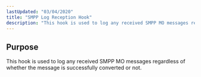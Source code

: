 ```yaml
---
lastUpdated: "03/04/2020"
title: "SMPP Log Reception Hook"
description: "This hook is used to log any received SMPP MO messages regardless of whether the message is successfully converted or not..."
---
```



## <a name="SMPPLogReceptionHook.purpose"></a> Purpose

This hook is used to log any received SMPP MO messages regardless of whether the message is successfully converted or not.